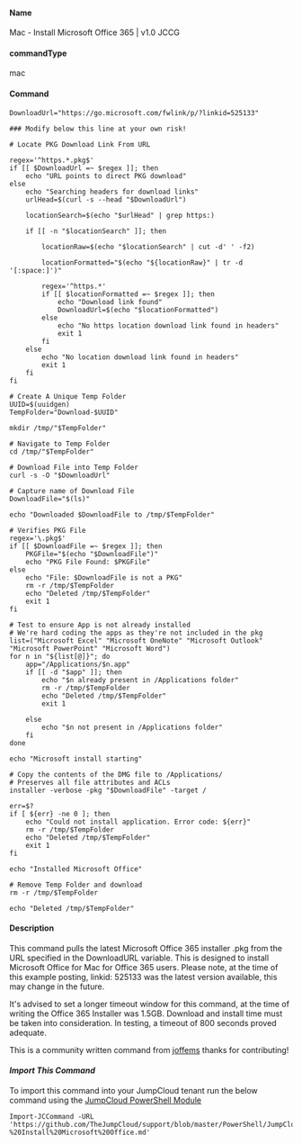 #### Name

Mac - Install Microsoft Office 365 | v1.0 JCCG

#### commandType

mac

#### Command

```
DownloadUrl="https://go.microsoft.com/fwlink/p/?linkid=525133"

### Modify below this line at your own risk!

# Locate PKG Download Link From URL

regex='^https.*.pkg$'
if [[ $DownloadUrl =~ $regex ]]; then
    echo "URL points to direct PKG download"
else
    echo "Searching headers for download links"
    urlHead=$(curl -s --head "$DownloadUrl")

    locationSearch=$(echo "$urlHead" | grep https:)

    if [[ -n "$locationSearch" ]]; then

        locationRaw=$(echo "$locationSearch" | cut -d' ' -f2)

        locationFormatted="$(echo "${locationRaw}" | tr -d '[:space:]')"

        regex='^https.*'
        if [[ $locationFormatted =~ $regex ]]; then
            echo "Download link found"
            DownloadUrl=$(echo "$locationFormatted")
        else
            echo "No https location download link found in headers"
            exit 1
        fi
    else
        echo "No location download link found in headers"
        exit 1
    fi
fi

# Create A Unique Temp Folder
UUID=$(uuidgen)
TempFolder="Download-$UUID"

mkdir /tmp/"$TempFolder"

# Navigate to Temp Folder
cd /tmp/"$TempFolder"

# Download File into Temp Folder
curl -s -O "$DownloadUrl"

# Capture name of Download File
DownloadFile="$(ls)"

echo "Downloaded $DownloadFile to /tmp/$TempFolder"

# Verifies PKG File
regex='\.pkg$'
if [[ $DownloadFile =~ $regex ]]; then
    PKGFile="$(echo "$DownloadFile")"
    echo "PKG File Found: $PKGFile"
else
    echo "File: $DownloadFile is not a PKG"
    rm -r /tmp/$TempFolder
    echo "Deleted /tmp/$TempFolder"
    exit 1
fi

# Test to ensure App is not already installed
# We're hard coding the apps as they're not included in the pkg
list=("Microsoft Excel" "Microsoft OneNote" "Microsoft Outlook" "Microsoft PowerPoint" "Microsoft Word")
for n in "${list[@]}"; do
    app="/Applications/$n.app"
    if [[ -d "$app" ]]; then
        echo "$n already present in /Applications folder"
        rm -r /tmp/$TempFolder
        echo "Deleted /tmp/$TempFolder"
        exit 1

    else
        echo "$n not present in /Applications folder"
    fi
done

echo "Microsoft install starting"

# Copy the contents of the DMG file to /Applications/
# Preserves all file attributes and ACLs
installer -verbose -pkg "$DownloadFile" -target /

err=$?
if [ ${err} -ne 0 ]; then
    echo "Could not install application. Error code: ${err}"
    rm -r /tmp/$TempFolder
    echo "Deleted /tmp/$TempFolder"
    exit 1
fi

echo "Installed Microsoft Office"

# Remove Temp Folder and download
rm -r /tmp/$TempFolder

echo "Deleted /tmp/$TempFolder"
```

#### Description

This command pulls the latest Microsoft Office 365 installer .pkg from the URL specified in the DownloadURL variable. This is designed to install Microsoft Office for Mac for Office 365 users. Please note, at the time of this example posting, linkid: 525133 was the latest version available, this may change in the future.

It's advised to set a longer timeout window for this command, at the time of writing the Office 365 Installer was 1.5GB. Download and install time must be taken into consideration. In testing, a timeout of 800 seconds proved adequate.

This is a community written command from [joffems](https://github.com/joffems) thanks for contributing!

#### *Import This Command*

To import this command into your JumpCloud tenant run the below command using the [JumpCloud PowerShell Module](https://github.com/TheJumpCloud/support/wiki/Installing-the-JumpCloud-PowerShell-Module)

```
Import-JCCommand -URL 'https://github.com/TheJumpCloud/support/blob/master/PowerShell/JumpCloud%20Commands%20Gallery/Mac%20Commands/Application%20Installs/Mac%20-%20Install%20Microsoft%20Office.md'
```
